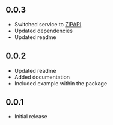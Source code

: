 ## 0.0.3
- Switched service to [ZIPAPI](https://zip-api.eu/en/)
- Updated dependencies
- Updated readme

## 0.0.2

- Updated readme
- Added documentation
- Included example within the package 

## 0.0.1

- Initial release